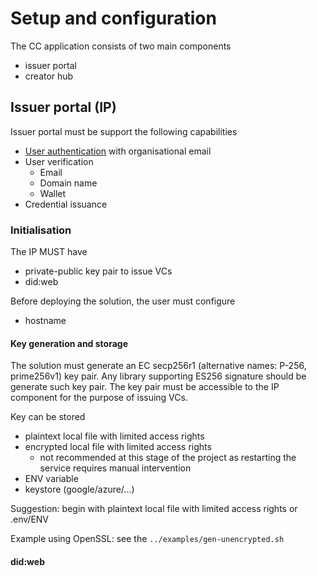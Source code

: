 # Setup and configuration

The CC application consists of two main components

- issuer portal
- creator hub

## Issuer portal (IP)

Issuer portal must be support the following capabilities

- [User authentication](./issuer-portal-user-authentication.md) with organisational email
- User verification
  - Email
  - Domain name
  - Wallet
- Credential issuance

### Initialisation

The IP MUST have

- private-public key pair to issue VCs
- did:web

Before deploying the solution, the user must configure

- hostname

#### Key generation and storage

The solution must generate an EC secp256r1 (alternative names: P-256, prime256v1) key pair. Any library supporting ES256 signature should be generate such key pair. The key pair must be accessible to the IP component for the purpose of issuing VCs.

Key can be stored

- plaintext local file with limited access rights
- encrypted local file with limited access rights
  - not recommended at this stage of the project as restarting the service requires manual intervention
- ENV variable
- keystore (google/azure/...)

Suggestion: begin with plaintext local file with limited access rights or .env/ENV

Example using OpenSSL: see the `../examples/gen-unencrypted.sh`

#### did:web
